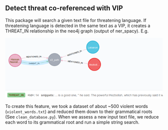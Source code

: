 ## Detect threat co-referenced with VIP

This package will search a given text file for threatening language. If threatening language is detected in the same text as a VIP, it creates a THREAT_IN relationship in the neo4j graph (output of ner_spacy). E.g.

![alt text](neo4j_graph_w_threat.png "Example output")

To create this feature, we took a dataset of about ~500 violent words (`violent_words.txt`) and reduced them down to their grammatical roots (See `clean_database.py`). When we assess a new input text file, we reduce each word to its grammatical root and run a simple string search.
